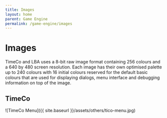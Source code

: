 ```yaml
---
title: Images
layout: home
parent: Game Engine
permalink: /game-engine/images
---
```


# Images

TimeCo and LBA uses a 8-bit raw image format containing 256 colours and a 640 by 480 screen resolution. Each image has their own optimised palette up to 240 colours with 16 initial colours reserved for the default basic colours that are used for displaying dialogs, menu interface and debugging information on top of the image.

## TimeCo

![TimeCo Menu]({{ site.baseurl }}/assets/others/tico-menu.jpg)
